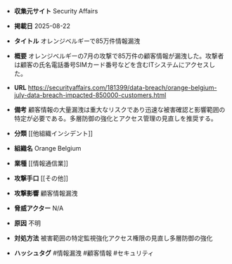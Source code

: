 - **収集元サイト**
Security Affairs

- **掲載日**
2025-08-22

- **タイトル**
オレンジベルギーで85万件情報漏洩

- **概要**
オレンジベルギーの7月の攻撃で85万件の顧客情報が漏洩した。攻撃者は顧客の氏名電話番号SIMカード番号などを含むITシステムにアクセスした。

- **URL**
https://securityaffairs.com/181399/data-breach/orange-belgium-july-data-breach-impacted-850000-customers.html

- **備考**
顧客情報の大量漏洩は重大なリスクであり迅速な被害確認と影響範囲の特定が必要である。多層防御の強化とアクセス管理の見直しを推奨する。

- **分類**
[[他組織インシデント]]

- **組織名**
Orange Belgium

- **業種**
[[情報通信業]]

- **攻撃手口**
[[その他]]

- **攻撃影響**
顧客情報漏洩

- **脅威アクター**
N/A

- **原因**
不明

- **対処方法**
被害範囲の特定監視強化アクセス権限の見直し多層防御の強化

- **ハッシュタグ**
#情報漏洩 #顧客情報 #セキュリティ
